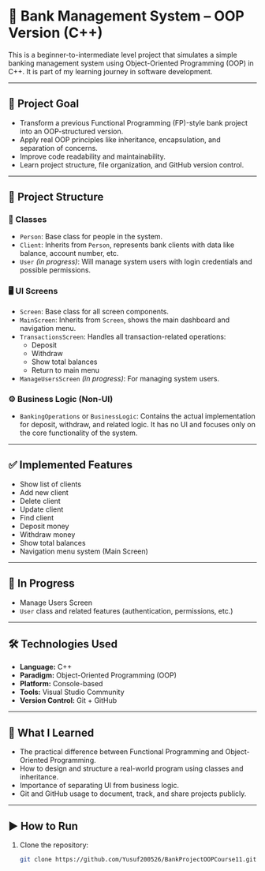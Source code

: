 # 🏦 Bank Management System – OOP Version (C++)

This is a beginner-to-intermediate level project that simulates a simple banking management system using Object-Oriented Programming (OOP) in C++. It is part of my learning journey in software development.

---

## 🎯 Project Goal

- Transform a previous Functional Programming (FP)-style bank project into an OOP-structured version.
- Apply real OOP principles like inheritance, encapsulation, and separation of concerns.
- Improve code readability and maintainability.
- Learn project structure, file organization, and GitHub version control.

---

## 🧱 Project Structure

### 👥 Classes

- `Person`: Base class for people in the system.
- `Client`: Inherits from `Person`, represents bank clients with data like balance, account number, etc.
- `User` *(in progress)*: Will manage system users with login credentials and possible permissions.

### 🖥️ UI Screens

- `Screen`: Base class for all screen components.
- `MainScreen`: Inherits from `Screen`, shows the main dashboard and navigation menu.
- `TransactionsScreen`: Handles all transaction-related operations:
  - Deposit
  - Withdraw
  - Show total balances
  - Return to main menu
- `ManageUsersScreen` *(in progress)*: For managing system users.

### ⚙️ Business Logic (Non-UI)

- `BankingOperations` or `BusinessLogic`: Contains the actual implementation for deposit, withdraw, and related logic. It has no UI and focuses only on the core functionality of the system.

---

## ✅ Implemented Features

- Show list of clients
- Add new client
- Delete client
- Update client
- Find client
- Deposit money
- Withdraw money
- Show total balances
- Navigation menu system (Main Screen)

---

## 🚧 In Progress

- Manage Users Screen
- `User` class and related features (authentication, permissions, etc.)

---

## 🛠️ Technologies Used

- **Language:** C++
- **Paradigm:** Object-Oriented Programming (OOP)
- **Platform:** Console-based
- **Tools:** Visual Studio Community
- **Version Control:** Git + GitHub

---

## 🧠 What I Learned

- The practical difference between Functional Programming and Object-Oriented Programming.
- How to design and structure a real-world program using classes and inheritance.
- Importance of separating UI from business logic.
- Git and GitHub usage to document, track, and share projects publicly.

---

## ▶️ How to Run

1. Clone the repository:
   ```bash
   git clone https://github.com/Yusuf200526/BankProjectOOPCourse11.git
